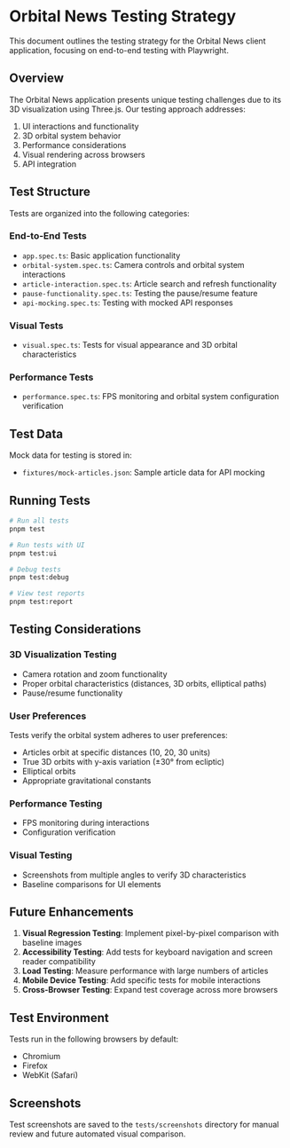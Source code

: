 # Orbital News Testing Strategy

This document outlines the testing strategy for the Orbital News client application, focusing on end-to-end testing with Playwright.

## Overview

The Orbital News application presents unique testing challenges due to its 3D visualization using Three.js. Our testing approach addresses:

1. UI interactions and functionality
2. 3D orbital system behavior
3. Performance considerations
4. Visual rendering across browsers
5. API integration

## Test Structure

Tests are organized into the following categories:

### End-to-End Tests
- `app.spec.ts`: Basic application functionality
- `orbital-system.spec.ts`: Camera controls and orbital system interactions
- `article-interaction.spec.ts`: Article search and refresh functionality
- `pause-functionality.spec.ts`: Testing the pause/resume feature
- `api-mocking.spec.ts`: Testing with mocked API responses

### Visual Tests
- `visual.spec.ts`: Tests for visual appearance and 3D orbital characteristics

### Performance Tests
- `performance.spec.ts`: FPS monitoring and orbital system configuration verification

## Test Data

Mock data for testing is stored in:
- `fixtures/mock-articles.json`: Sample article data for API mocking

## Running Tests

```bash
# Run all tests
pnpm test

# Run tests with UI
pnpm test:ui

# Debug tests
pnpm test:debug

# View test reports
pnpm test:report
```

## Testing Considerations

### 3D Visualization Testing
- Camera rotation and zoom functionality
- Proper orbital characteristics (distances, 3D orbits, elliptical paths)
- Pause/resume functionality

### User Preferences
Tests verify the orbital system adheres to user preferences:
- Articles orbit at specific distances (10, 20, 30 units)
- True 3D orbits with y-axis variation (±30° from ecliptic)
- Elliptical orbits
- Appropriate gravitational constants

### Performance Testing
- FPS monitoring during interactions
- Configuration verification

### Visual Testing
- Screenshots from multiple angles to verify 3D characteristics
- Baseline comparisons for UI elements

## Future Enhancements

1. **Visual Regression Testing**: Implement pixel-by-pixel comparison with baseline images
2. **Accessibility Testing**: Add tests for keyboard navigation and screen reader compatibility
3. **Load Testing**: Measure performance with large numbers of articles
4. **Mobile Device Testing**: Add specific tests for mobile interactions
5. **Cross-Browser Testing**: Expand test coverage across more browsers

## Test Environment

Tests run in the following browsers by default:
- Chromium
- Firefox
- WebKit (Safari)

## Screenshots

Test screenshots are saved to the `tests/screenshots` directory for manual review and future automated visual comparison.
